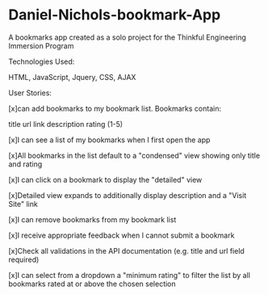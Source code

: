 # Daniel-Nichols-bookmark-App
A bookmarks app created as a solo project for the Thinkful Engineering Immersion Program

Technologies Used:

HTML, JavaScript, Jquery, CSS, AJAX

User Stories:

[x]can add bookmarks to my bookmark list. Bookmarks contain:

title 
url
link 
description 
rating (1-5)


[x]I can see a list of my bookmarks when I first open the app

[x]All bookmarks in the list default to a "condensed" view showing only title and rating

[x]I can click on a bookmark to display the "detailed" view

[x]Detailed view expands to additionally display description and a "Visit Site" link

[x]I can remove bookmarks from my bookmark list

[x]I receive appropriate feedback when I cannot submit a bookmark

[x]Check all validations in the API documentation (e.g. title and url field required)

[x]I can select from a dropdown a "minimum rating" to filter the list by all bookmarks rated at or above the chosen selection





